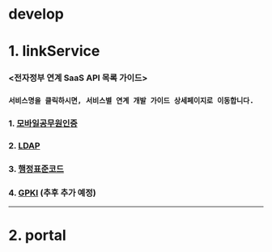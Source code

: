# develop

# 1. linkService
### <전자정부 연계 SaaS API 목록 가이드>
### `서비스명을 클릭하시면, 서비스별 연계 개발 가이드 상세페이지로 이동합니다.`

### 1. [모바일공무원인증](https://github.com/privateSaasOperationSupportCenter/develop/blob/main/linkService/mobile/mobile.md)

### 2. [LDAP](https://github.com/privateSaasOperationSupportCenter/develop/blob/main/linkService/ldap/ldap.md)

### 3. [행정표준코드](https://github.com/privateSaasOperationSupportCenter/develop/blob/main/linkService/code/code.md)

### 4. [GPKI](https://github.com/privateSaasOperationSupportCenter/develop/blob/main/linkService/gpki/gpki.md) (추후 추가 예정)

---
# 2. portal